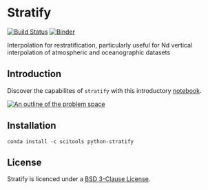 # Stratify

[![Build Status](https://travis-ci.org/SciTools-incubator/python-stratify.svg?branch=master)](https://travis-ci.org/SciTools-incubator/python-stratify) [![Binder](http://mybinder.org/badge.svg)](http://mybinder.org:/repo/scitools-incubator/python-stratify)

Interpolation for restratification, particularly useful for Nd vertical interpolation of atmospheric and oceanographic datasets

## Introduction

Discover the capabilites of `stratify` with this introductory [notebook](index.ipynb).

[![An outline of the problem space](summary.png)](index.ipynb)

## Installation

```shell
conda install -c scitools python-stratify
```

## License
Stratify is licenced under a [BSD 3-Clause License](LICENSE).


